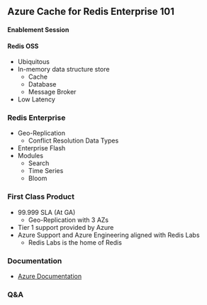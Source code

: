 ## Azure Cache for Redis Enterprise 101
#### Enablement Session


#### Redis OSS

- Ubiquitous
- In-memory data structure store
  - Cache
  - Database
  - Message Broker
- Low Latency


### Redis Enterprise

- Geo-Replication
  - Conflict Resolution Data Types
- Enterprise Flash
- Modules
  - Search
  - Time Series
  - Bloom


### First Class Product

- 99.999 SLA (At GA)
  - Geo-Replication with 3 AZs
- Tier 1 support provided by Azure
- Azure Support and Azure Engineering aligned with Redis Labs
  - Redis Labs is the home of Redis


### Documentation

- [Azure Documentation](https://docs.microsoft.com/en-us/azure/azure-cache-for-redis/)


### Q&A